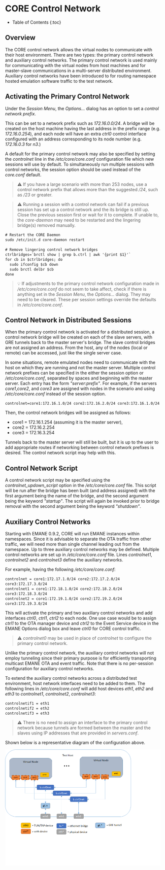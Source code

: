 # CORE Control Network

* Table of Contents
{:toc}

## Overview

The CORE control network allows the virtual nodes to communicate with their
host environment. There are two types: the primary control network and
auxiliary control networks.  The primary control network is used mainly for
communicating with the virtual nodes from host machines and for master-slave
communications in a multi-server distributed environment. Auxiliary control
networks have been introduced to for routing namespace hosted emulation
software traffic to the test network.

## Activating the Primary Control Network

Under the *Session Menu*, the *Options...* dialog has an option to set a
*control network prefix*.

This can be set to a network prefix such as *172.16.0.0/24*. A bridge will
be created on the host machine having the last address in the prefix range
(e.g. *172.16.0.254*), and each node will have an extra *ctrl0* control
interface configured with an address corresponding to its node number
(e.g. *172.16.0.3* for *n3*.)

A default for the primary control network may also be specified by setting
the *controlnet* line in the */etc/core/core.conf* configuration file which
new sessions will use by default. To simultaneously run multiple sessions with
control networks, the session option should be used instead of the *core.conf*
default.

> :warning: If you have a large scenario with more than 253 nodes, use a control
network prefix that allows more than the suggested */24*, such as */23* or
greater.

> :warning: Running a session with a control network can fail if a previous
session has set up a control network and the its bridge is still up. Close
the previous session first or wait for it to complete. If unable to, the
*core-daemon* may need to be restarted and the lingering bridge(s) removed
manually.

```shell
# Restart the CORE Daemon
sudo /etc/init.d core-daemon restart

# Remove lingering control network bridges
ctrlbridges=`brctl show | grep b.ctrl | awk '{print $1}'`
for cb in $ctrlbridges; do
  sudo ifconfig $cb down
  sudo brctl delbr $cb
done
```

> :bulb: If adjustments to the primary control network configuration made in
*/etc/core/core.conf* do not seem to take affect, check if there is anything
set in the *Session Menu*, the *Options...* dialog. They may need to be
cleared. These per session settings override the defaults in
*/etc/core/core.conf*.

## Control Network in Distributed Sessions

When the primary control network is activated for a distributed session, a
control network bridge will be created on each of the slave servers, with
GRE tunnels back to the master server's bridge. The slave control bridges
are not assigned an address. From the host, any of the nodes (local or remote)
can be accessed, just like the single server case.

In some situations, remote emulated nodes need to communicate with the host
on which they are running and not the master server. Multiple control network
prefixes can be specified in the either the session option or
*/etc/core/core.conf*, separated by spaces and beginning with the master
server. Each entry has the form *"server:prefix"*. For example, if the servers
*core1*,*core2*, and *core3*  are assigned with nodes in the scenario and using
*/etc/core/core.conf* instead of the session option.

```shell
controlnet=core1:172.16.1.0/24 core2:172.16.2.0/24 core3:172.16.1.0/24
```

Then, the control network bridges will be assigned as follows:

* core1 = 172.16.1.254 (assuming it is the master server),
* core2 = 172.16.2.254
* core3 = 172.16.3.254

Tunnels back to the master server will still be built, but it is up to the
user to add appropriate routes if networking between control network prefixes
is desired. The control network script may help with this.

## Control Network Script

A control network script may be specified using the *controlnet_updown_script*
option in the */etc/core/core.conf* file. This script will be run after the
bridge has been built (and address assigned) with the first argument being the
name of the bridge, and the second argument being the keyword *"startup"*.
The script will again be invoked prior to bridge removal with the second
argument being the keyword *"shutdown"*.

## Auxiliary Control Networks

Starting with EMANE 0.9.2, CORE will run EMANE instances within namespaces.
Since it is advisable to separate the OTA traffic from other traffic, we will
need more than single channel leading out from the namespace. Up to three
auxiliary control networks may be defined.  Multiple control networks are set
up in */etc/core/core.conf* file.  Lines *controlnet1*, *controlnet2* and
*controlnet3* define the auxiliary  networks.

For example, having the following */etc/core/core.conf*:

```shell
controlnet = core1:172.17.1.0/24 core2:172.17.2.0/24 core3:172.17.3.0/24
controlnet1 = core1:172.18.1.0/24 core2:172.18.2.0/24 core3:172.18.3.0/24
controlnet2 = core1:172.19.1.0/24 core2:172.19.2.0/24 core3:172.19.3.0/24
```

This will activate the primary and two auxiliary control networks and  add
interfaces *ctrl0*, *ctrl1*, *ctrl2* to each node. One use case would be to
assign *ctrl1* to the OTA manager device and *ctrl2* to the Event Service
device in the EMANE Options dialog box and leave *ctrl0* for CORE control
traffic.

> :warning: *controlnet0* may be used in place of *controlnet* to configure
>the primary control network.

Unlike the primary control network, the auxiliary control networks will not
employ  tunneling since their primary purpose is for efficiently transporting
multicast EMANE OTA and  event traffic. Note that there is no per-session
configuration for auxiliary control networks.

To extend the auxiliary control networks across a distributed test
environment, host network interfaces need to be added to them. The following
lines in */etc/core/core.conf* will add host devices *eth1*, *eth2* and *eth3*
to *controlnet1*, *controlnet2*, *controlnet3*:

```shell
controlnetif1 = eth1
controlnetif2 = eth2
controlnetif3 = eth3
```

> :warning: There is no need to assign an interface to the primary control
>network because tunnels are formed between the master and the slaves using IP
>addresses that are provided in *servers.conf*.

Shown below is a representative diagram of the configuration above.

![](static/controlnetwork.png)
